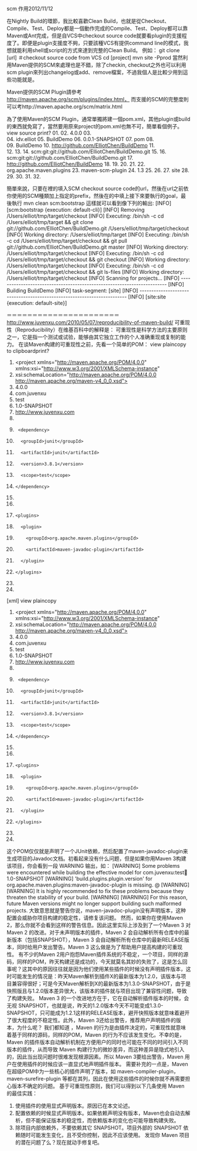 scm 作用2012/11/12

在Nightly Build的環節，我比較喜歡Clean Build，也就是從Checkout、Compile、Test、Deploy都是一個動作完成的Compile、Test、Deploy都可以靠Maven或Ant完成，但是自VCS中checkout source code就要看plugin的支援程度了。即便是plugin支援度不夠，只要該種VCS有提供command line的模式，我想就能利用shell或script的方式來達到完整的Clean Build。 例如：
git clone [url] ＃checkout source code from VCS
cd [project]
mvn site -Pprod
當然利用Maven提供的SCM來處理也是不錯，除了checkin, checkout之外也可以利用scm plugin來列出changelog或add、remove檔案，不過我個人是比較少用到這些功能就是。

Maven提供的SCM Plugin請參考 http://maven.apache.org/scm/plugins/index.html， 而支援的SCM的完整度則可以考http://maven.apache.org/scm/matrix.html

為了使用Maven的SCM Plugin，通常單獨將<scm>建一個pom.xml，其他plugin或build的東西就免寫了，當然要用原來project的pom.xml也無不可，簡單看個例子。
view source
print?
01.<project xsi:schemalocation="http://maven.apache.org/POM/4.0.0http://maven.apache.org/xsd/maven-4.0.0.xsd" xmlns:xsi="http://www.w3.org/2001/XMLSchema-instance" xmlns="http://maven.apache.org/POM/4.0.0">
02.  <modelversion>4.0.0</modelversion>
03.  
04.  <groupid>idv.elliot</groupid>
05.  <artifactid>BuildDemo</artifactid>
06.  <version>0.0.1-SNAPSHOT</version>
07.  <packaging>pom</packaging>
08.  
09.  <name>BuildDemo</name>
10.  <url>http://github.com/ElliotChen/BuildDemo </url>
11.  
12.  <scm>
13.    <!-- 僅供讀取的Connection URL, 前面必需加上scm:xxx -->
14.    <connection>scm:git:git://github.com/ElliotChen/BuildDemo.git </connection>
15.    <!-- 可以執行checkin的Connection URL, 前面必需加上scm:xxx -->
16.    <developerconnection>scm:git:git://github.com/ElliotChen/BuildDemo.git</developerconnection>
17.    <url>http://github.com/ElliotChen/BuildDemo </url>
18.  </scm>
19.  <build>
20.    <plugins>
21.      <plugin>
22.        <groupid>org.apache.maven.plugins</groupid>
23.        <artifactid>maven-scm-plugin</artifactid>
24.        <version>1.3</version>
25.        <!-- Checkout之後要執行的Goal -->
26.        <configuration>
27.          <goals>site</goals>
28.        </configuration>
29.      </plugin>
30.    </plugins>
31.  </build>
32.</project>

簡單來說，只要在<scm>裡的<connection>填入SCM checkout source code的url，然後在url之前依你使用的SCM種類加上指定的prefix，然後在<maven-scm-plugin>的<configuration>中填上接下來要執行的goal，最後執行
mvn clean scm:bootstrap 
這樣就可以看到像下列的輸出:
[INFO] [scm:bootstrap {execution: default-cli}]
[INFO] Removing /Users/elliot/tmp/target/checkout
[INFO] Executing: /bin/sh -c cd /Users/elliot/tmp/target && git clone git://github.com/ElliotChen/BuildDemo.git /Users/elliot/tmp/target/checkout
[INFO] Working directory: /Users/elliot/tmp/target
[INFO] Executing: /bin/sh -c cd /Users/elliot/tmp/target/checkout && git pull git://github.com/ElliotChen/BuildDemo.git master
[INFO] Working directory: /Users/elliot/tmp/target/checkout
[INFO] Executing: /bin/sh -c cd /Users/elliot/tmp/target/checkout && git checkout
[INFO] Working directory: /Users/elliot/tmp/target/checkout
[INFO] Executing: /bin/sh -c cd /Users/elliot/tmp/target/checkout && git ls-files
[INFO] Working directory: /Users/elliot/tmp/target/checkout
[INFO] Scanning for projects...
[INFO] ------------------------------------------------------------------------
[INFO] Building BuildDemo
[INFO]    task-segment: [site]
[INFO] ------------------------------------------------------------------------
[INFO] [site:site {execution: default-site}]

＝＝＝＝＝＝＝＝＝＝＝＝＝＝＝＝＝＝＝＝＝＝
http://www.juvenxu.com/2010/05/07/reproducibility-of-maven-build/
可重现性（Reproducibility）在维基百科中的解释是：
可重现性是科学方法的主要原则之一，它是指一个测试或试验，能够由其它独立工作的个人准确重现或复制的能力。
在谈Maven构建的可重现性之前，先看一个简单的POM：
view plaincopy to clipboardprint?
1.	<project xmlns="http://maven.apache.org/POM/4.0.0" xmlns:xsi="http://www.w3.org/2001/XMLSchema-instance"  
2.	  xsi:schemaLocation="http://maven.apache.org/POM/4.0.0 http://maven.apache.org/maven-v4_0_0.xsd">  
3.	  <modelVersion>4.0.0</modelVersion>  
4.	  <groupId>com.juvenxu</groupId>  
5.	  <artifactId>test</artifactId>  
6.	  <version>1.0-SNAPSHOT</version>  
7.	  <url>http://www.juvenxu.com</url>  
8.	  <dependencies>  
9.	    <dependency>  
10.	      <groupId>junit</groupId>  
11.	      <artifactId>junit</artifactId>  
12.	      <version>3.8.1</version>  
13.	      <scope>test</scope>  
14.	    </dependency>  
15.	  </dependencies>  
16.	  <build>  
17.	    <plugins>  
18.	      <plugin>  
19.	        <groupId>org.apache.maven.plugins</groupId>  
20.	        <artifactId>maven-javadoc-plugin</artifactId>  
21.	      </plugin>  
22.	    </plugins>  
23.	  </build>  
24.	</project>  
[xml] view plaincopy
1.	<project xmlns="http://maven.apache.org/POM/4.0.0" xmlns:xsi="http://www.w3.org/2001/XMLSchema-instance"  
2.	  xsi:schemaLocation="http://maven.apache.org/POM/4.0.0 http://maven.apache.org/maven-v4_0_0.xsd">  
3.	  <modelVersion>4.0.0</modelVersion>  
4.	  <groupId>com.juvenxu</groupId>  
5.	  <artifactId>test</artifactId>  
6.	  <version>1.0-SNAPSHOT</version>  
7.	  <url>http://www.juvenxu.com</url>  
8.	  <dependencies>  
9.	    <dependency>  
10.	      <groupId>junit</groupId>  
11.	      <artifactId>junit</artifactId>  
12.	      <version>3.8.1</version>  
13.	      <scope>test</scope>  
14.	    </dependency>  
15.	  </dependencies>  
16.	  <build>  
17.	    <plugins>  
18.	      <plugin>  
19.	        <groupId>org.apache.maven.plugins</groupId>  
20.	        <artifactId>maven-javadoc-plugin</artifactId>  
21.	      </plugin>  
22.	    </plugins>  
23.	  </build>  
24.	</project>  
这个POM仅仅就是声明了一个JUnit依赖，然后配置了maven-javadoc-plugin来生成项目的Javadoc文档。初看起来没有什么问题，但是如果你用Maven 3构建该项目，你会看到一段 WARNING 输出，如：
[WARNING] Some problems were encountered while building the effective model for
com.juvenxu:test:jar:1.0-SNAPSHOT
[WARNING] 'build.plugins.plugin.version' for org.apache.maven.plugins:maven-javadoc-plugin
is missing. @
[WARNING]
[WARNING] It is highly recommended to fix these problems because they threaten the stability
of your build.
[WARNING]
[WARNING] For this reason, future Maven versions might no longer support building
such malformed projects.
大致意思就是警告你说，maven-javadoc-plugin没有声明版本，这种配置会威胁你项目构建的稳定性，请修复该问题。
然而，如果你在使用Maven 2，那么你就不会看到这样的警告信息。因此这里实际上涉及到了一个Maven 3 对Maven 2 的改进。对于未声明版本的插件，Maven 2 会自动解析所有仓库中的最新版本（包括SNAPSHOT），Maven 3 会自动解析所有仓库中的最新RELEASE版本，同时给用户发出警告。Maven 3 这么做是为了帮助用户提高构建的可重现性。
有不少的Maven 2用户抱怨Maven插件系统的不稳定，一个项目，同样的源码，同样的POM，昨天构建还是成功的，今天就莫名其妙的失败了，这是怎么回事呢？这其中的原因往往就是因为他们使用某些插件的时候没有声明插件版本，这时可能发生的情况是：昨天Maven解析到插件X的最新版本为1.2.0，该版本与项目兼容得很好；可是今天Maven解析到X的最新版本为1.3.0-SNAPSHOT，由于是快照版且与1.2.0版本差异很大，该版本的插件就与项目出现了兼容性问题，导致了构建失败。
Maven 3 的一个改进地方在于，它在自动解析插件版本的时候，会无视 SNAPSHOT，也就是说，昨天的1.2.0版本今天不可能变成1.3.0-SNAPSHOT，只可能成为1.2.1这样的RELEASE版本，避开快照版本就意味着避开了很大程度的不稳定性。此外，Maven 3还给出警告，推荐用户声明插件的版本，为什么呢？
我们都知道 ，Maven 的行为是由插件决定的，可重现性就意味着基于同样的源码，同样的POM，Maven 的行为不应该发生变化。不幸的是，Maven 的插件版本自动解析机制在方便用户的同时也可能在不同的时间引入不同版本的插件，从而导致 Maven 构建行为的微妙差异，而这种差异是隐式地引入的，因此当出现问题时很难发现根源因素。所以 Maven 3要给出警告，Maven 用户在使用插件的时候应该一直显式地声明插件版本。
需要补充的一点是，Maven 在超级POM中为一些核心的插件声明了版本，如 maven-compiler-plugin，maven-surefire-plugin 等都在其列，因此在使用这些插件的时候你就不再需要担心版本不确定的问题。
基于可重现性原则，我们可以得到以下几条使用 Maven 的最佳实践：
1.	使用插件的使用显式声明版本。原因已在本文论述。
2.	配置依赖的时候显式声明版本。如果依赖声明没有版本，Maven也会自动去解析，但不能保证版本的稳定性，而依赖版本的变化也可能导致构建失败。
3.	除项目内部依赖外，不要依赖其它 SNAPSHOT。项目外部的 SNAPSHOT 依赖随时可能发生变化，且不受你控制，因此不应该使用。
发现你 Maven 项目的潜在问题了么？现在就动手修复吧。
